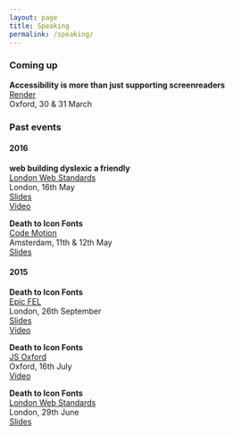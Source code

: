 ```yaml
---
layout: page
title: Speaking
permalink: /speaking/
---
```


### Coming up

**Accessibility is more than just supporting screenreaders** <br>
[Render](http://2017.render-conf.com//) <br>
Oxford, 30 & 31 March 

### Past events

#### 2016

**web building dyslexic a friendly** <br>
[London Web Standards](http://londonwebstandards.org/2016/05/lws-16-may-2016-accessibility-month-lwsa11y/) <br>
London, 16th May <br>
[Slides](https://speakerdeck.com/ninjanails/web-building-dyslexic-a-friendly)<br>
[Video](https://vimeo.com/167251633)

**Death to Icon Fonts** <br>
[Code Motion](http://amsterdam2016.codemotionworld.com/speaker/2070/) <br>
Amsterdam, 11th & 12th May <br>
[Slides](https://speakerdeck.com/ninjanails/death-to-icon-fonts-2)

#### 2015

**Death to Icon Fonts** <br>
[Epic FEL](http://www.frontendlondon.co.uk/epic) <br>
London, 26th September <br>
[Slides](https://speakerdeck.com/ninjanails/death-to-icon-fonts-1)<br>
[Video](https://www.youtube.com/watch?v=9xXBYcWgCHA)

**Death to Icon Fonts** <br>
[JS Oxford](http://jsoxford.com/2015/Summer-JS/) <br>
Oxford, 16th July <br>
[Video](https://youtu.be/DzKDW1Ut88M?t=1h51m40s)

**Death to Icon Fonts** <br>
[London Web Standards](http://londonwebstandards.org/2015/06/dying-breeds-of-the-web-lwsninjacolumns/) <br>
London, 29th June <br>
[Slides](https://speakerdeck.com/ninjanails/death-to-icon-fonts)
